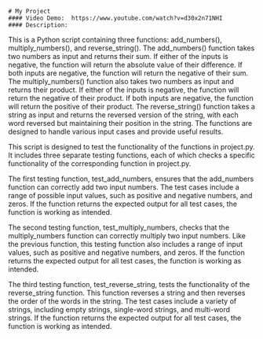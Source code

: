     # My Project
    #### Video Demo:  https://www.youtube.com/watch?v=d30x2n71NHI
    #### Description:

This is a Python script containing three functions: add_numbers(), multiply_numbers(), and reverse_string(). The add_numbers() function takes two numbers as input and returns their sum. If either of the inputs is negative, the function will return the absolute value of their difference. If both inputs are negative, the function will return the negative of their sum. The multiply_numbers() function also takes two numbers as input and returns their product. If either of the inputs is negative, the function will return the negative of their product. If both inputs are negative, the function will return the positive of their product. The reverse_string() function takes a string as input and returns the reversed version of the string, with each word reversed but maintaining their position in the string. The functions are designed to handle various input cases and provide useful results.

This script is designed to test the functionality of the functions in project.py. It includes three separate testing functions, each of which checks a specific functionality of the corresponding function in project.py.

The first testing function, test_add_numbers, ensures that the add_numbers function can correctly add two input numbers. The test cases include a range of possible input values, such as positive and negative numbers, and zeros. If the function returns the expected output for all test cases, the function is working as intended.

The second testing function, test_multiply_numbers, checks that the multiply_numbers function can correctly multiply two input numbers. Like the previous function, this testing function also includes a range of input values, such as positive and negative numbers, and zeros. If the function returns the expected output for all test cases, the function is working as intended.

The third testing function, test_reverse_string, tests the functionality of the reverse_string function. This function reverses a string and then reverses the order of the words in the string. The test cases include a variety of strings, including empty strings, single-word strings, and multi-word strings. If the function returns the expected output for all test cases, the function is working as intended.
   